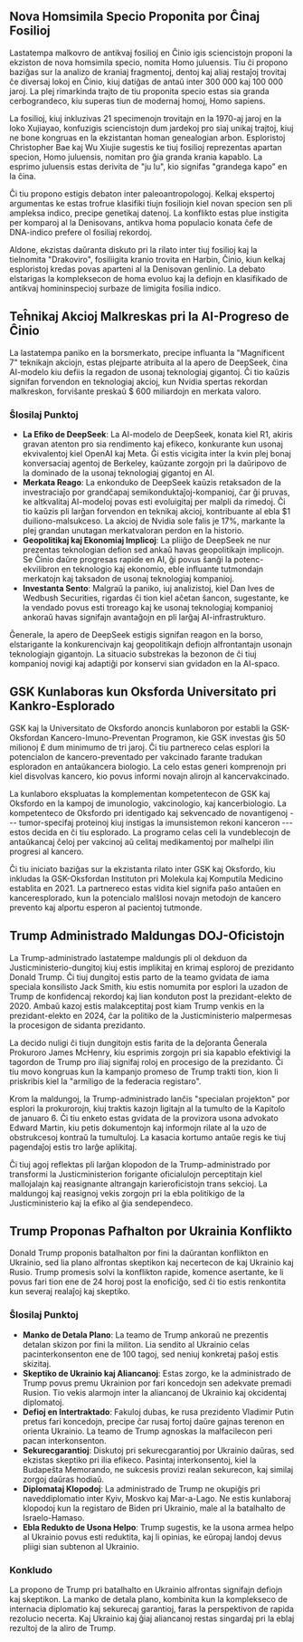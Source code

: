 ## Nova Homsimila Specio Proponita por Ĉinaj Fosilioj

Lastatempa malkovro de antikvaj fosilioj en Ĉinio igis sciencistojn proponi la ekziston de nova
homsimila specio, nomita Homo juluensis. Tiu ĉi propono baziĝas sur la analizo de kraniaj
fragmentoj, dentoj kaj aliaj restaĵoj trovitaj ĉe diversaj lokoj en Ĉinio, kiuj datiĝas de antaŭ
inter 300 000 kaj 100 000 jaroj. La plej rimarkinda trajto de tiu proponita specio estas sia granda
cerbograndeco, kiu superas tiun de modernaj homoj, Homo sapiens.

La fosilioj, kiuj inkluzivas 21 specimenojn trovitajn en la 1970-aj jaroj en la loko Xujiayao,
konfuzigis sciencistojn dum jardekoj pro siaj unikaj trajtoj, kiuj ne bone kongruas en la
ekzistantan homan genealogian arbon. Esploristoj Christopher Bae kaj Wu Xiujie sugestis ke tiuj
fosilioj reprezentas apartan specion, Homo juluensis, nomitan pro ĝia granda krania kapablo. La
esprimo juluensis estas derivita de "ju lu", kio signifas "grandega kapo" en la ĉina.

Ĉi tiu propono estigis debaton inter paleoantropologoj. Kelkaj ekspertoj argumentas ke estas trofrue
klasifiki tiujn fosiliojn kiel novan specion sen pli ampleksa indico, precipe genetikaj datenoj. La
konflikto estas plue instigita per komparoj al la Denisovans, antikva homa populacio konata ĉefe de
DNA-indico prefere ol fosiliaj rekordoj.

Aldone, ekzistas daŭranta diskuto pri la rilato inter tiuj fosilioj kaj la tielnomita "Drakoviro",
fosiliigita kranio trovita en Harbin, Ĉinio, kiun kelkaj esploristoj kredas povas aparteni al la
Denisovan genlinio. La debato elstarigas la kompleksecon de homa evoluo kaj la defiojn en
klasifikado de antikvaj homininspecioj surbaze de limigita fosilia indico.

## Teĥnikaj Akcioj Malkreskas pri la AI-Progreso de Ĉinio

La lastatempa paniko en la borsmerkato, precipe influanta la "Magnificent 7" teknikajn akciojn,
estas plejparte atribuita al la apero de DeepSeek, ĉina AI-modelo kiu defiis la regadon de usonaj
teknologiaj gigantoj. Ĉi tio kaŭzis signifan forvendon en teknologiaj akcioj, kun Nvidia spertas
rekordan malkreskon, forviŝante preskaŭ $ 600 miliardojn en merkata valoro.

### Ŝlosilaj Punktoj

- **La Efiko de DeepSeek**: La AI-modelo de DeepSeek, konata kiel R1, akiris gravan atenton pro sia
  rendimento kaj efikeco, konkurante kun usonaj ekvivalentoj kiel OpenAI kaj Meta. Ĝi estis vicigita
  inter la kvin plej bonaj konversaciaj agentoj de Berkeley, kaŭzante zorgojn pri la daŭripovo de la
  dominado de la usonaj teknologiaj gigantoj en AI.
- **Merkata Reago**: La enkonduko de DeepSeek kaŭzis retaksadon de la investraciaĵo por grandĉapaj
  semikonduktaĵoj-kompanioj, ĉar ĝi pruvas, ke altkvalitaj AI-modeloj povas esti evoluigitaj per
  malpli da rimedoj. Ĉi tio kaŭzis pli larĝan forvendon en teknikaj akcioj, kontribuante al ebla \$1
  duiliono-malsukceso. La akcioj de Nvidia sole falis je 17%, markante la plej grandan unutagan
  merkatvaloran perdon en la historio.
- **Geopolitikaj kaj Ekonomiaj Implicoj**: La pliiĝo de DeepSeek ne nur prezentas teknologian defion
  sed ankaŭ havas geopolitikajn implicojn. Se Ĉinio daŭre progresas rapide en AI, ĝi povus ŝanĝi la
  potenc-ekvilibron en teknologio kaj ekonomio, eble influante tutmondajn merkatojn kaj taksadon de
  usonaj teknologiaj kompanioj.
- **Investanta Sento**: Malgraŭ la paniko, iuj analizistoj, kiel Dan Ives de Wedbush Securities,
  rigardas ĉi tion kiel aĉetan ŝancon, sugestante, ke la vendado povus esti troreago kaj ke usonaj
  teknologiaj kompanioj ankoraŭ havas signifajn avantaĝojn en pli larĝaj AI-infrastrukturo.

Ĝenerale, la apero de DeepSeek estigis signifan reagon en la borso, elstarigante la konkurencivajn
kaj geopolitikajn defiojn alfrontantajn usonajn teknologiajn gigantojn. La situacio substrekas la
bezonon de ĉi tiuj kompanioj novigi kaj adaptiĝi por konservi sian gvidadon en la AI-spaco.

## GSK Kunlaboras kun Oksforda Universitato pri Kankro-Esplorado

GSK kaj la Universitato de Oksfordo anoncis kunlaboron por establi la GSK-Oksfordan
Kancero-Imuno-Preventan Programon, kie GSK investas ĝis 50 milionoj £ dum minimumo de tri jaroj. Ĉi
tiu partnereco celas esplori la potencialon de kancero-preventado per vakcinado farante tradukan
esploradon en antaŭkancera biologio. La celo estas generi komprenojn pri kiel disvolvas kancero, kio
povus informi novajn alirojn al kancervakcinado.

La kunlaboro ekspluatas la komplementan kompetentecon de GSK kaj Oksfordo en la kampoj de
imunologio, vakcinologio, kaj kancerbiologio. La kompetenteco de Oksfordo pri identigado kaj
sekvencado de novantigenoj --- tumor-specifaj proteinoj kiuj instigas la imunsistemon rekoni
kanceron --- estos decida en ĉi tiu esplorado. La programo celas celi la vundeblecojn de antaŭkancaj
ĉeloj per vakcinoj aŭ celitaj medikamentoj por malhelpi ilin progresi al kancero.

Ĉi tiu iniciato baziĝas sur la ekzistanta rilato inter GSK kaj Oksfordo, kiu inkludas la
GSK-Oksfordan Instituton pri Molekula kaj Komputila Medicino establita en 2021. La partnereco estas
vidita kiel signifa paŝo antaŭen en kanceresplorado, kun la potencialo malŝlosi novajn metodojn de
kancero prevento kaj alportu esperon al pacientoj tutmonde.

## Trump Administrado Maldungas DOJ-Oficistojn

La Trump-administrado lastatempe maldungis pli ol dekduon da Justicministerio-dungitoj kiuj estis
implikitaj en krimaj esploroj de prezidanto Donald Trump. Ĉi tiuj dungitoj estis parto de la teamo
gvidata de iama speciala konsilisto Jack Smith, kiu estis nomumita por esplori la uzadon de Trump de
konfidencaj rekordoj kaj lian konduton post la prezidant-elekto de 2020. Ambaŭ kazoj estis
malakceptitaj post kiam Trump venkis en la prezidant-elekto en 2024, ĉar la politiko de la
Justicministerio malpermesas la procesigon de sidanta prezidanto.

La decido nuligi ĉi tiujn dungitojn estis farita de la deĵoranta Ĝenerala Prokuroro James McHenry,
kiu esprimis zorgojn pri sia kapablo efektivigi la tagordon de Trump pro iliaj signifaj roloj en
procesigo de la prezidanto. Ĉi tiu movo kongruas kun la kampanjo promeso de Trump trakti tion, kion
li priskribis kiel la "armiligo de la federacia registaro".

Krom la maldungoj, la Trump-administrado lanĉis "specialan projekton" por esplori la prokurorojn,
kiuj traktis kazojn ligitajn al la tumulto de la Kapitolo de januaro 6. Ĉi tiu enketo estas gvidata
de la provizora usona advokato Edward Martin, kiu petis dokumentojn kaj informojn rilate al la uzo
de obstrukcesoj kontraŭ la tumultuloj. La kasacia kortumo antaŭe regis ke tiuj pagendaĵoj estis tro
larĝe aplikitaj.

Ĉi tiuj agoj reflektas pli larĝan klopodon de la Trump-administrado por transformi la
Justicministerion forigante oficialulojn perceptitajn kiel mallojalajn kaj reasignante altrangajn
karieroficistojn trans sekcioj. La maldungoj kaj reasignoj vekis zorgojn pri la ebla politikigo de
la Justicministerio kaj la efiko al ĝia sendependeco.

## Trump Proponas Pafhalton por Ukrainia Konflikto

Donald Trump proponis batalhalton por fini la daŭrantan konflikton en Ukrainio, sed lia plano
alfrontas skeptikon kaj necertecon de kaj Ukrainio kaj Rusio. Trump promesis solvi la konflikton
rapide, komence asertante, ke li povus fari tion ene de 24 horoj post la enoficiĝo, sed ĉi tio estis
renkontita kun severaj realaĵoj kaj skeptiko.

### Ŝlosilaj Punktoj

- **Manko de Detala Plano**: La teamo de Trump ankoraŭ ne prezentis detalan skizon por fini la
  militon. Lia sendito al Ukrainio celas pacinterkonsenton ene de 100 tagoj, sed neniuj konkretaj
  paŝoj estis skizitaj.
- **Skeptiko de Ukrainio kaj Aliancanoj**: Estas zorgo, ke la administrado de Trump povus premu
  Ukrainion por fari koncedojn sen adekvate premadi Rusion. Tio vekis alarmojn inter la aliancanoj
  de Ukrainio kaj okcidentaj diplomatoj.
- **Defioj en Intertraktado**: Fakuloj dubas, ke rusa prezidento Vladimir Putin pretus fari
  koncedojn, precipe ĉar rusaj fortoj daŭre gajnas terenon en orienta Ukrainio. La teamo de Trump
  agnoskas la malfacilecon peri pacan interkonsenton.
- **Sekurecgarantioj**: Diskutoj pri sekurecgarantioj por Ukrainio daŭras, sed ekzistas skeptiko pri
  ilia efikeco. Pasintaj interkonsentoj, kiel la Budapeŝta Memorando, ne sukcesis provizi realan
  sekurecon, kaj similaj zorgoj daŭras hodiaŭ.
- **Diplomataj Klopodoj**: La administrado de Trump ne okupiĝis pri naveddiplomatio inter Kyiv,
  Moskvo kaj Mar-a-Lago. Ne estis kunlaboraj klopodoj kun la registaro de Biden pri Ukrainio, male
  al la batalhalto de Israelo-Hamaso.
- **Ebla Redukto de Usona Helpo**: Trump sugestis, ke la usona armea helpo al Ukrainio povus esti
  reduktita, kaj li opinias, ke eŭropaj landoj devus pliigi sian subtenon al Ukrainio.

### Konkludo

La propono de Trump pri batalhalto en Ukrainio alfrontas signifajn defiojn kaj skeptikon. La manko
de detala plano, kombinita kun la komplekseco de internacia diplomatio kaj sekurecaj garantioj,
faras la perspektivon de rapida rezolucio necerta. Kaj Ukrainio kaj ĝiaj aliancanoj restas singardaj
pri la eblaj rezultoj de la aliro de Trump.

